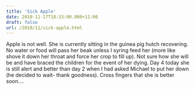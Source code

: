 ```yaml
---
title: 'Sick Apple'
date: 2010-11-17T18:33:00.000+11:00
draft: false
url: /2010/11/sick-apple.html
---
```


Apple is not well. She is currently sitting in the guinea pig hutch recovering. No water or food will pass her beak unless I syring feed her (more like shove it down her throat and force her crop to fill up). Not sure how she will be and have braced the children for the event of her dying. Day 4 today she is still alert and better than day 2 when I had asked Michael to put her down (he decided to wait- thank goodness). Cross fingers that she is better soon....